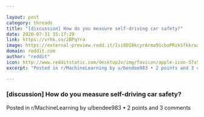 ```yaml
---

layout: post
category: threads
title: "[discussion] How do you measure self-driving car safety?"
date: 2020-07-31 15:17:29
link: https://vrhk.co/2BPqYra
image: https://external-preview.redd.it/Isi8DI8kcyrArma91cboPRzkSfkkruaenJy0YdGvPps.jpg?width=1200&height=628.272251309&auto=webp&crop=1200:628.272251309,smart&s=2b189d8d83c35bc5a5ef1143996ef8fe224fa416
domain: reddit.com
author: "reddit"
icon: http://www.redditstatic.com/desktop2x/img/favicon/apple-icon-57x57.png
excerpt: "Posted in r/MachineLearning by u/bendee983 • 2 points and 3 comments"

---
```


### [discussion] How do you measure self-driving car safety?

Posted in r/MachineLearning by u/bendee983 • 2 points and 3 comments